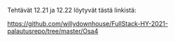 Tehtävät 12.21 ja 12.22 löytyvät tästä linkistä:

https://github.com/willydownhouse/FullStack-HY-2021-palautusrepo/tree/master/Osa4
